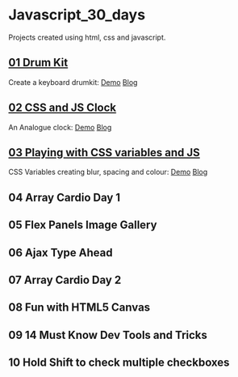 # Javascript_30_days

Projects created using html, css and javascript.

## [01 Drum Kit](https://github.com/malevolentninja/MyJavascript30/tree/master/01_JavaScript_DrumKit)
Create a keyboard drumkit:
[Demo](https://codepen.io/malevolentninja/pen/RjRLRB)
[Blog](https://urbanwudangwarrior.wordpress.com/2017/11/07/day-01-keyboard-drumkit/)

## [02 CSS and JS Clock](https://github.com/malevolentninja/MyJavascript30/tree/master/02_JS_Clock)
An Analogue clock:
[Demo](https://codepen.io/malevolentninja/pen/jaVLZx)
[Blog](https://wordpress.com/post/urbanwudangwarrior.wordpress.com/1112)


## [03 Playing with CSS variables and JS](https://github.com/malevolentninja/MyJavascript30/tree/master/03_CSS_Variables)
CSS Variables creating blur, spacing and colour:
[Demo](https://codepen.io/malevolentninja/pen/rYjQVe)
[Blog](https://urbanwudangwarrior.wordpress.com/2017/11/09/day-3-css-variables/)

## 04 Array Cardio Day 1

## 05 Flex Panels Image Gallery


## 06 Ajax Type Ahead

## 07 Array Cardio Day 2


## 08 Fun with HTML5 Canvas

## 09 14 Must Know Dev Tools and Tricks


## 10 Hold Shift to check multiple checkboxes
